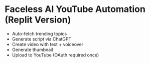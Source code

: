 # Faceless AI YouTube Automation (Replit Version)

- Auto-fetch trending topics
- Generate script via ChatGPT
- Create video with text + voiceover
- Generate thumbnail
- Upload to YouTube (OAuth required once)
